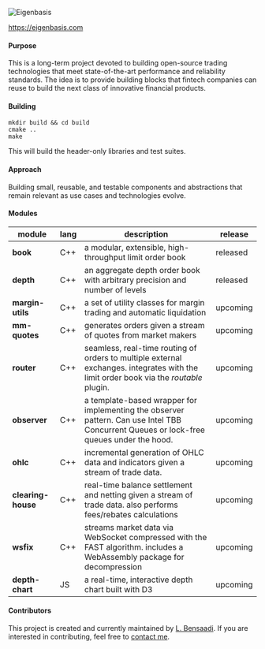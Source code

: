 ![Eigenbasis](https://eigenbasis.com/eigenbasis.svg)

https://eigenbasis.com


#### Purpose
This is a long-term project devoted to building open-source trading technologies that meet state-of-the-art performance and reliability standards. The idea is to provide building blocks that fintech companies can reuse to build the next class of innovative financial products.

#### Building

```
mkdir build && cd build
cmake ..
make
```

This will build the header-only libraries and test suites.


#### Approach
Building small, reusable, and testable components and abstractions that remain relevant as use cases and technologies evolve.

#### Modules

| module             | lang | description                                                                                                                             | release  |
| ------------------ | ---- | --------------------------------------------------------------------------------------------------------------------------------------- | -------- |
| **book**           | C++  | a modular, extensible, high-throughput limit order book                                                                                 | released |
| **depth**          | C++  | an aggregate depth order book with arbitrary precision and number of levels                                                             | released |
| **margin-utils**   | C++  | a set of utility classes for margin trading and automatic liquidation                                                                   | upcoming |
| **mm-quotes**      | C++  | generates orders given a stream of quotes from market makers                                                                            | upcoming |
| **router**         | C++  | seamless, real-time routing of orders to multiple external exchanges. integrates with the limit order book via the *routable* plugin.   | upcoming |
| **observer**       | C++  | a template-based wrapper for implementing the observer pattern. Can use Intel TBB Concurrent Queues or lock-free queues under the hood. | upcoming |
| **ohlc**           | C++  | incremental generation of OHLC data and indicators given a stream of trade data.                                                        | upcoming |
| **clearing-house** | C++  | real-time balance settlement and netting given a stream of trade data. also performs fees/rebates calculations                          | upcoming |
| **wsfix**          | C++  | streams market data via WebSocket compressed with the FAST algorithm. includes a WebAssembly package for decompression                  | upcoming |
| **depth-chart**    | JS   | a real-time, interactive depth chart built with D3                                                                                      | upcoming |

#### Contributors

This project is created and currently maintained by [L. Bensaadi](https://bensaadi.com/). If you are interested in contributing, feel free to [contact me](https://bensaadi.com/contact/).
